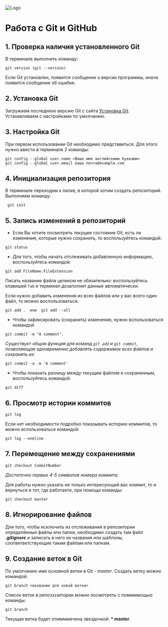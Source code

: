 ![Logo](Git-Logo-1788C.png)
# Работа с Git и GitHub
## 1. Проверка наличия установленного Git
В терминале выполнить команду: 
```
git version (git --version)
```
Если Git установлен, появится сообщение о версии программы, иначе появится сообщение об ошибке.
## 2. Установка Git
Загружаем последнюю версию Git с сайта [Установка Git](https://git-scm.com/downloads). 
Устанавливаем с настройками по умолчанию.
## 3. Настройка Git
При первом использовании Git необходимо представиться.
Для этого нужно ввести в терминале 2 команды:
```
git config --global user.name «Ваше имя английскими буквами»
git config --global user.email ваша почта@example.com
```
## 4. Инициализация репозитория
В терминале переходим к папке, в которой хотим создать репозиторий. Выполняем команду:
```
 git init 
 ```
 ## 5. Запись изменений в репозиторий
 * Если Вы хотите посмотреть текущее состояние Git, есть ли изменения, которые нужно сохранить, то воспользуйтесь командой:
 ```
 git status
 ```
 * Для того, чтобы начать отслеживать добавленную информацию, воспользуйтесь командой: 
 ```
 git add FileName.FileExtension
 ```
Писать название файла целиком не обязательно: воспользуйтесь клавишей `Tab` и терминал дозаполнит данные автоматически.

Если нужно добавить изменения из всех файлов или у вас всего один файл, то можно воспользоваться:
```
git add .  или  git add --all
 ```
 * Чтобы зафиксировать (сохранить) изменения, нужно вспользоваться командой:
 ```
 git commit -m "A comment".
 ```
 *Существует общая функция для команд `git add` и `git commit`, позволяющая одновременно добавлять содержимое всех файлов и сохранять их:*
 ```
 git commit -a -m 'A comment'
 ```
 * Чтобы показать разницу между текущим файлом и сохраненным, воспользуйтесь командой:
 ```
 git diff
 ```
 ## 6. Просмотр истории коммитов  
 ```
 git log
 ```
 Если нет необходимости подробно показывать историю коммитов, то можно вспользоваться командой:
 ```
 git log --oneline
 ```
 ## 7. Перемещение между сохранениями 
 ```
 git checkout CommitNumber
 ```
 *Достаточно первых 4-5 символов номера коммита.*

 Для работы нужно указать не только интересующий вас коммит, то и вернуться в тот, где работаете, при помощи команды:
 ```
 git checkout master
 ```
 ## 8. Игнорирование файлов 
 Для того, чтобы исключить из отслеживания в репозитории определённые файлы или папки,  необходимо создать там файл  ***.gitignore*** и записать в него их названия или шаблоны, соответветствующие таким файлам или папкам. 

 ## 9. Создание веток в Git
 По умолчанию имя основной ветки в Git - *master*. 
 Создать ветку можно командой:
 ```
 git branch <название для новой ветки>
 ```
  Список веток в репоззззитории можно посмотреть с поммммощью команды: 
 ```
 git branch
 ```
 Текущая ветка будет отммммечена звездочкой: **\* master**.
 